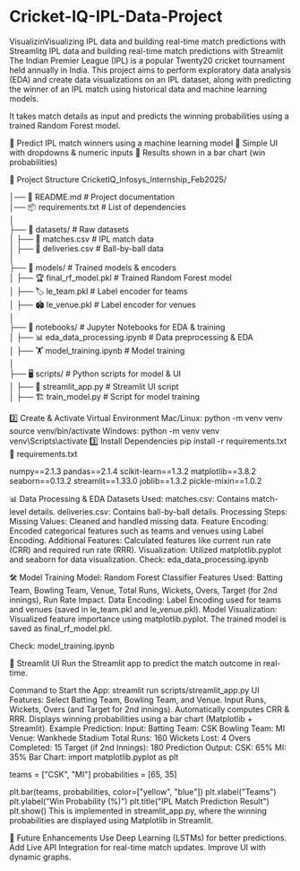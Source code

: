 # Cricket-IQ-IPL-Data-Project
VisualizinVisualizing IPL data and building real-time match predictions with Streamlitg IPL data and building real-time match predictions with Streamlit
The Indian Premier League (IPL) is a popular Twenty20 cricket tournament held annually in India. This project aims to perform exploratory data analysis (EDA) and create data visualizations on an IPL dataset, along with predicting the winner of an IPL match using historical data and machine learning models.

It takes match details as input and predicts the winning probabilities using a trained Random Forest model.

🔹 Predict IPL match winners using a machine learning model
🔹 Simple UI with dropdowns & numeric inputs
🔹 Results shown in a bar chart (win probabilities)

📂 Project Structure
CricketIQ_Infosys_Internship_Feb2025/

│── 📜 README.md                      # Project documentation  
│── 📦 requirements.txt                # List of dependencies  
│  
├── 📁 datasets/                       # Raw datasets  
│   ├── 📄 matches.csv                 # IPL match data  
│   ├── 📄 deliveries.csv              # Ball-by-ball data  
│  
├── 🤖 models/                         # Trained models & encoders  
│   ├── 🏆 final_rf_model.pkl          # Trained Random Forest model  
│   ├── 🏷️ le_team.pkl                 # Label encoder for teams  
│   ├── 🏟️ le_venue.pkl                # Label encoder for venues  
│  
├── 📒 notebooks/                      # Jupyter Notebooks for EDA & training  
│   ├── 📊 eda_data_processing.ipynb   # Data preprocessing & EDA  
│   ├── 🏋️ model_training.ipynb        # Model training  
│  
├── 🖥️ scripts/                        # Python scripts for model & UI  
│   ├── 🎨 streamlit_app.py            # Streamlit UI script  
│   ├── 🏗️ train_model.py              # Script for model training 


2️⃣ Create & Activate Virtual Environment
Mac/Linux:
python -m venv venv
source venv/bin/activate
Windows:
python -m venv venv
venv\Scripts\activate
3️⃣ Install Dependencies
pip install -r requirements.txt
📜 requirements.txt

numpy==2.1.3
pandas==2.1.4
scikit-learn==1.3.2
matplotlib==3.8.2
seaborn==0.13.2
streamlit==1.33.0
joblib==1.3.2
pickle-mixin==1.0.2

📊 Data Processing & EDA
Datasets Used:
matches.csv: Contains match-level details.
deliveries.csv: Contains ball-by-ball details.
Processing Steps:
Missing Values: Cleaned and handled missing data.
Feature Encoding: Encoded categorical features such as teams and venues using Label Encoding.
Additional Features: Calculated features like current run rate (CRR) and required run rate (RRR).
Visualization: Utilized matplotlib.pyplot and seaborn for data visualization.
Check: eda_data_processing.ipynb



🛠 Model Training
Model: Random Forest Classifier
Features Used: Batting Team, Bowling Team, Venue, Total Runs, Wickets, Overs, Target (for 2nd innings), Run Rate Impact.
Data Encoding: Label Encoding used for teams and venues (saved in le_team.pkl and le_venue.pkl).
Model Visualization: Visualized feature importance using matplotlib.pyplot.
The trained model is saved as final_rf_model.pkl.

Check: model_training.ipynb

🎯 Streamlit UI
Run the Streamlit app to predict the match outcome in real-time.

Command to Start the App:
streamlit run scripts/streamlit_app.py
UI Features:
Select Batting Team, Bowling Team, and Venue.
Input Runs, Wickets, Overs (and Target for 2nd innings).
Automatically computes CRR & RRR.
Displays winning probabilities using a bar chart (Matplotlib + Streamlit).
Example Prediction:
Input:
Batting Team: CSK
Bowling Team: MI
Venue: Wankhede Stadium
Total Runs: 160
Wickets Lost: 4
Overs Completed: 15
Target (if 2nd Innings): 180
Prediction Output:
CSK: 65%
MI: 35%
Bar Chart:
import matplotlib.pyplot as plt

teams = ["CSK", "MI"]
probabilities = [65, 35]

plt.bar(teams, probabilities, color=["yellow", "blue"])
plt.xlabel("Teams")
plt.ylabel("Win Probability (%)")
plt.title("IPL Match Prediction Result")
plt.show()
This is implemented in streamlit_app.py, where the winning probabilities are displayed using Matplotlib in Streamlit.

📝 Future Enhancements
Use Deep Learning (LSTMs) for better predictions.
Add Live API Integration for real-time match updates.
Improve UI with dynamic graphs.
